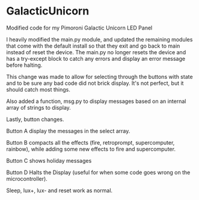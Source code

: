 # GalacticUnicorn
Modified code for my Pimoroni Galactic Unicorn LED Panel

I heavily modified the main.py module, and updated the remaining modules that come with the default install so that they exit and go back to main instead of reset 
the device. The main.py no longer resets the device and has a try-except block to catch any errors and display an error message before halting.

This change was made to allow for selecting through the buttons with state and to be sure any bad code did not brick display. It's not perfect, but it should catch most
things.

Also added a function, msg.py to display messages based on an internal array of strings to display.

Lastly, button changes.

Button A display the messages in the select array.

Button B compacts all the effects (fire, retroprompt, supercomputer, rainbow), while adding some new
effects to fire and supercomputer.

Button C shows holiday messages

Button D Halts the Display (useful for when some code goes wrong on the microcontroller).

Sleep, lux+, lux- and reset work as normal.
